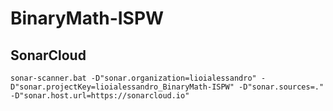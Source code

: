 # BinaryMath-ISPW

## SonarCloud

```
sonar-scanner.bat -D"sonar.organization=lioialessandro" -D"sonar.projectKey=lioialessandro_BinaryMath-ISPW" -D"sonar.sources=." -D"sonar.host.url=https://sonarcloud.io"
```
